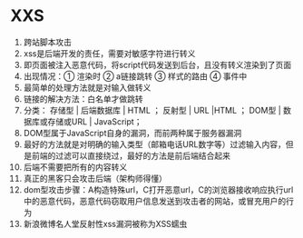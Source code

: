 # XXS

1. 跨站脚本攻击
2. xss是后端开发的责任，需要对敏感字符进行转义
3. 即页面被注入恶意代码，将script代码发送到后台，且没有转义渲染到了页面
4. 出现情况：① 渲染时 ② a链接跳转 ③ 样式的路由 ④ 事件中
5. 最简单的处理方法就是对输入做转义
6. 链接的解决方法：白名单才做跳转
7. 分类： 存储型 | 后端数据库 | HTML ； 反射型 | URL |HTML ； DOM型 | 数据库或存储或URL | JavaScript；
8. DOM型属于JavaScript自身的漏洞，而前两种属于服务器漏洞
9. 最好的方法就是对明确的输入类型（邮箱电话URL数字等）过滤输入内容，但是前端的过滤可以直接绕过，最好的方法是前后端结合起来
10. 后端不需要把所有的内容转义 
11. 真正的黑客只会攻击后端（架构师得懂）
12. dom型攻击步骤：A构造特殊url，C打开恶意url，C的浏览器接收响应执行url中的恶意代码，恶意代码窃取用户信息发送到攻击者的网站，或冒充用户的行为
13. 新浪微博名人堂反射性xss漏洞被称为XSS蠕虫